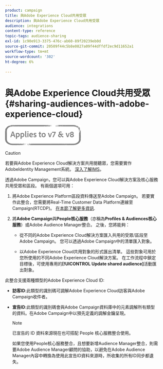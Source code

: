 ```yaml
---
product: campaign
title: 與Adobe Experience Cloud共用受眾
description: 與Adobe Experience Cloud共用受眾
audience: integrations
content-type: reference
topic-tags: audience-sharing
exl-id: 1c90e913-3375-476c-ab60-89f20239eb0d
source-git-commit: 20509f44c5b8e0827a09f44dffdf2ec9d11652a1
workflow-type: tm+mt
source-wordcount: '302'
ht-degree: 6%

---
```


# 與Adobe Experience Cloud共用受眾{#sharing-audiences-with-adobe-experience-cloud}

![](../../assets/common.svg)

>[!CAUTION]
>
>若要與Adobe Experience Cloud解決方案共用閱聽眾，您需要實作AdobeIdentity Management系統。 [深入了解IMS](../../integrations/using/about-adobe-id.md)。

透過Adobe Campaign，您可以與Adobe Experience Cloud解決方案及核心服務共用受眾和區段。 有兩個選項可用：

1. 將Adobe Experience Platform區段資料傳送至Adobe Campaign。 若要實作此整合，您需要將Real-Time Customer Data Platform連線至Campaign(RTCDP)。 [在本節了解更多資訊](https://experienceleague.adobe.com/docs/experience-platform/destinations/catalog/email-marketing/adobe-campaign.html).


1. 將&#x200B;**Adobe Campaign**&#x200B;與&#x200B;**People核心服務**（亦稱為&#x200B;**Profiles &amp; Audiences核心服務**）或Adobe Audience Manager整合。 之後，您將能夠：

   * 從不同的Adobe Experience Cloud解決方案匯入共用的受眾/區段至Adobe Campaign。 您可以透過Adobe Campaign中的清單匯入對象。

   * 以Adobe Experience Cloud共用對象的形式匯出清單。 這些對象可用於您所使用的不同Adobe Experience Cloud解決方案。 在工作流程中鎖定目標後，可使用專用的&#x200B;**[!UICONTROL Update shared audience]**&#x200B;活動匯出對象。

此整合支援兩種類型的Adobe Experience Cloud ID:

* **訪客ID**:此類型的識別碼可調解Adobe Experience Cloud訪客與Adobe Campaign收件者。
* **宣告ID**:此類型的識別碼會與Adobe Campaign資料庫中的元素調解所有類型的資料。在Adobe Campaign中以預先定義的調解金鑰呈現。

   >[!NOTE]
   >
   > 已宣告的 ID 資料來源現在也可搭配 People 核心服務整合使用。
   >
   >如果您使用People核心服務整合，且想要新增Audience Manager整合，則需要Adobe Audience Manager顧問的協助，以避免在Adobe Audience Manager內容中轉換為使用此宣告ID資料來源時，所收集的所有ID同步都遺失。
